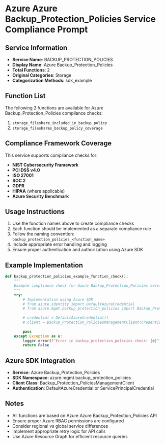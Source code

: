 # Azure Azure Backup_Protection_Policies Service Compliance Prompt

## Service Information
- **Service Name**: BACKUP_PROTECTION_POLICIES
- **Display Name**: Azure Backup_Protection_Policies
- **Total Functions**: 2
- **Original Categories**: Storage
- **Categorization Methods**: sdk_example

## Function List
The following 2 functions are available for Azure Backup_Protection_Policies compliance checks:

1. `storage_fileshare_included_in_backup_policy`
2. `storage_fileshares_backup_policy_coverage`


## Compliance Framework Coverage
This service supports compliance checks for:
- **NIST Cybersecurity Framework**
- **PCI DSS v4.0**
- **ISO 27001**
- **SOC 2**
- **GDPR**
- **HIPAA** (where applicable)
- **Azure Security Benchmark**

## Usage Instructions
1. Use the function names above to create compliance checks
2. Each function should be implemented as a separate compliance rule
3. Follow the naming convention: `backup_protection_policies_<function_name>`
4. Include appropriate error handling and logging
5. Ensure proper authentication and authorization using Azure SDK

## Example Implementation
```python
def backup_protection_policies_example_function_check():
    """
    Example compliance check for Azure Backup_Protection_Policies service
    """
    try:
        # Implementation using Azure SDK
        # from azure.identity import DefaultAzureCredential
        # from azure.mgmt.backup_protection_policies import Backup_Protection_PoliciesManagementClient
        
        # credential = DefaultAzureCredential()
        # client = Backup_Protection_PoliciesManagementClient(credential, subscription_id)
        
        pass
    except Exception as e:
        logger.error(f"Error in backup_protection_policies check: {e}")
        return False
```

## Azure SDK Integration
- **Service**: Azure Backup_Protection_Policies
- **SDK Namespace**: azure.mgmt.backup_protection_policies
- **Client Class**: Backup_Protection_PoliciesManagementClient
- **Authentication**: DefaultAzureCredential or ServicePrincipalCredential

## Notes
- All functions are based on Azure Azure Backup_Protection_Policies API
- Ensure proper Azure RBAC permissions are configured
- Consider regional vs global service differences
- Implement appropriate retry logic for API calls
- Use Azure Resource Graph for efficient resource queries
